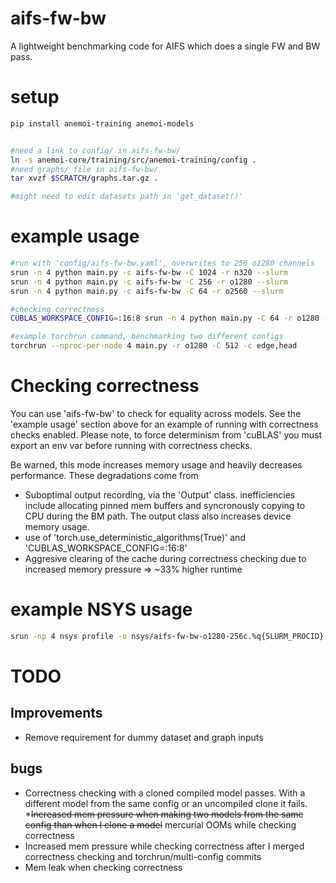 # aifs-fw-bw
A lightweight benchmarking code for AIFS which does a single FW and BW pass. 

# setup
```bash
pip install anemoi-training anemoi-models


#need a link to config/ in aifs-fw-bw/
ln -s anemoi-core/training/src/anemoi-training/config .
#need graphs/ file in aifs-fw-bw/
tar xvzf $SCRATCH/graphs.tar.gz .

#might need to edit datasets path in 'get_dataset()'
```

# example usage
```bash
#run with 'config/aifs-fw-bw.yaml', overwrites to 256 o1280 channels
srun -n 4 python main.py -c aifs-fw-bw -C 1024 -r n320 --slurm
srun -n 4 python main.py -c aifs-fw-bw -C 256 -r o1280 --slurm
srun -n 4 python main.py -c aifs-fw-bw -C 64 -r o2560 --slurm

#checking correctness
CUBLAS_WORKSPACE_CONFIG=:16:8 srun -n 4 python main.py -C 64 -r o1280 --slurm -c default-config,new-config --verify 

#example torchrun command, benchmarking two different configs
torchrun --nproc-per-node 4 main.py -r o1280 -C 512 -c edge,head
```

# Checking correctness
You can use 'aifs-fw-bw' to check for equality across models. See the 'example usage' section above for an example of running with correctness checks enabled. Please note, to force determinism from 'cuBLAS' you must export an env var before running with correctness checks.

Be warned, this mode increases memory usage and heavily decreases performance. These degradations come from
* Suboptimal output recording, via the 'Output' class. inefficiencies include allocating pinned mem buffers and syncronously copying to CPU during the BM path. The output class also increases device memory usage.
* use of 'torch.use_deterministic_algorithms(True)' and 'CUBLAS_WORKSPACE_CONFIG=:16:8'
* Aggresive clearing of the cache during correctness checking due to increased memory pressure => ~33% higher runtime

# example NSYS usage
```bash
srun -np 4 nsys profile -o nsys/aifs-fw-bw-o1280-256c.%q{SLURM_PROCID} -f true --gpu-metrics-devices=all --cuda-memory true --python-backtrace=cuda python main.py -C 64 -r o1280
```

# TODO
## Improvements
* Remove requirement for dummy dataset and graph inputs
## bugs
* Correctness checking with a cloned compiled model passes. With a different model from the same config or an uncompiled clone it fails.
*~~Increased mem pressure when making two models from the same config than when I clone a model~~ mercurial OOMs while checking correctness
* Increased mem pressure while checking correctness after I merged correctness checking and torchrun/multi-config commits
* Mem leak when checking correctness